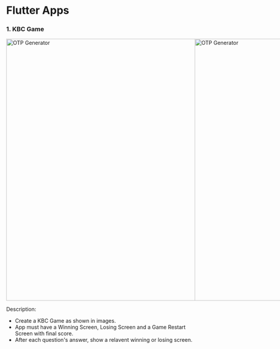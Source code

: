 # Flutter Apps

### 1. KBC Game

<div style="display: flex;">
  <img src="https://user-images.githubusercontent.com/29592628/206416986-a6290c89-ca07-4e9f-84bf-ffe1c0445f17.png" height="700" alt="OTP Generator">
  <img src="https://user-images.githubusercontent.com/29592628/206417009-d0f5fd2a-bd46-4849-b214-2ffe442a74fd.png" height="700" alt="OTP Generator">
  <img src="https://user-images.githubusercontent.com/29592628/206417017-4e4a1937-7e11-428e-a87b-be7e515cb4c4.png" height="700" alt="OTP Generator">
  <img src="https://user-images.githubusercontent.com/29592628/206417023-41398de5-1a59-497c-8d96-7b233963e950.png" height="700" alt="OTP Generator">
</div>

Description:
- Create a KBC Game as shown in images.
- App must have a Winning Screen, Losing Screen and a Game Restart Screen with final score.
- After each question's answer, show a relavent winning or losing screen. 
